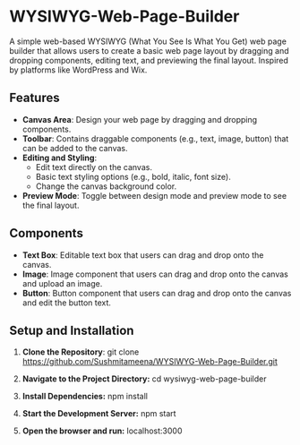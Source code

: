 # WYSIWYG-Web-Page-Builder

A simple web-based WYSIWYG (What You See Is What You Get) web page builder that allows users to create a basic web page layout by dragging and dropping components, editing text, and previewing the final layout. Inspired by platforms like WordPress and Wix.

## Features

- **Canvas Area**: Design your web page by dragging and dropping components.
- **Toolbar**: Contains draggable components (e.g., text, image, button) that can be added to the canvas.
- **Editing and Styling**:
  - Edit text directly on the canvas.
  - Basic text styling options (e.g., bold, italic, font size).
  - Change the canvas background color.
- **Preview Mode**: Toggle between design mode and preview mode to see the final layout.

## Components

- **Text Box**: Editable text box that users can drag and drop onto the canvas.
- **Image**: Image component that users can drag and drop onto the canvas and upload an image.
- **Button**: Button component that users can drag and drop onto the canvas and edit the button text.

## Setup and Installation

1. **Clone the Repository**:
   git clone https://github.com/Sushmitameena/WYSIWYG-Web-Page-Builder.git

2. **Navigate to the Project Directory:**
   cd wysiwyg-web-page-builder

3. **Install Dependencies:**
   npm install

4. **Start the Development Server:**
   npm start

5. **Open the browser and run:**
   localhost:3000
